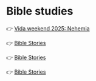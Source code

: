 # Bible studies

👉 [Vida weekend 2025: Nehemia](nehemia.md)

👉 [Bible Stories](bible_stories/random.md)

👉 [Bible Stories](bible_stories/story1/story1.md)

👉 [Bible Stories](bible_stories/story2/story2.md)